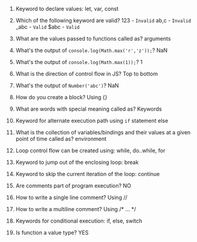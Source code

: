 1. Keyword to declare values:
   let, var, const

2. Which of the following keyword are valid?
   123 - `Invalid`
   ab,c - `Invalid`
   _abc - `Valid`
   $abc - `Valid`

3. What are the values passed to functions called as?
   arguments

4. What's the output of `console.log(Math.max('r','z'));`?
   NaN

5. What's the output of `console.log(Math.max(1));`?
   1

6. What is the direction of control flow in JS?
   Top to bottom

7. What's the output of `Number('abc')`?
   NaN

8. How do you create a block?
   Using {}

9. What are words with special meaning called as?
   Keywords

10. Keyword for alternate execution path using `if` statement
    else

11. What is the collection of variables/bindings and their values at a given point of time called as?
    environment

12. Loop control flow can be created using:
    while, do..while, for

13. Keyword to jump out of the enclosing loop:
    break

14. Keyword to skip the current iteration of the loop:
    continue

15. Are comments part of program execution?
    NO

16. How to write a single line comment?
    Using //

17. How to write a multiline comment?
    Using /* ... */

18. Keywords for conditional execution:
    if, else, switch

19. Is function a value type?
    YES